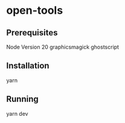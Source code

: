 # open-tools

## Prerequisites
Node Version 20
graphicsmagick
ghostscript

## Installation
yarn

## Running
yarn dev
